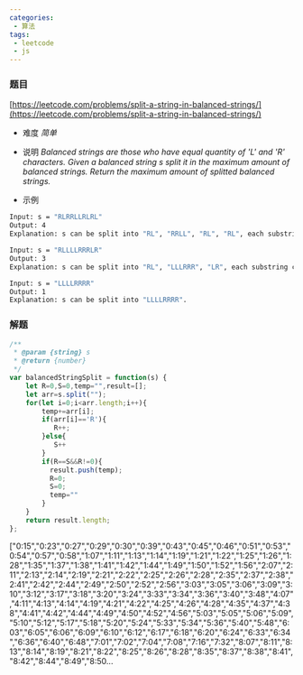 ```yaml
---
categories:
 - 算法
tags:
 - leetcode
 - js
---
```


### 题目 
 [https://leetcode.com/problems/split-a-string-in-balanced-strings/](https://leetcode.com/problems/split-a-string-in-balanced-strings/)

 - 难度
 *简单*
 - 说明
*Balanced strings are those who have equal quantity of 'L' and 'R' characters.*
*Given a balanced string s split it in the maximum amount of balanced strings.*
*Return the maximum amount of splitted balanced strings.*

 - 示例

``` bash
Input: s = "RLRRLLRLRL"
Output: 4
Explanation: s can be split into "RL", "RRLL", "RL", "RL", each substring contains same number of 'L' and 'R'.
 ```

``` bash
Input: s = "RLLLLRRRLR"
Output: 3
Explanation: s can be split into "RL", "LLLRRR", "LR", each substring contains same number of 'L' and 'R'.
 ```
```bash
Input: s = "LLLLRRRR"
Output: 1
Explanation: s can be split into "LLLLRRRR".
```
### 解题

``` js
/**
 * @param {string} s
 * @return {number}
 */
var balancedStringSplit = function(s) {
    let R=0,S=0,temp="",result=[];
    let arr=s.split("");
    for(let i=0;i<arr.length;i++){
        temp+=arr[i];
        if(arr[i]=='R'){
           R++;
        }else{
           S++
        }
        if(R==S&&R!=0){
          result.push(temp);
          R=0;
          S=0;
          temp=""  
        }
    }
    return result.length;
};
```
["0:15","0:23","0:27","0:29","0:30","0:39","0:43","0:45","0:46","0:51","0:53","0:54","0:57","0:58","1:07","1:11","1:13","1:14","1:19","1:21","1:22","1:25","1:26","1:28","1:35","1:37","1:38","1:41","1:42","1:44","1:49","1:50","1:52","1:56","2:07","2:11","2:13","2:14","2:19","2:21","2:22","2:25","2:26","2:28","2:35","2:37","2:38","2:41","2:42","2:44","2:49","2:50","2:52","2:56","3:03","3:05","3:06","3:09","3:10","3:12","3:17","3:18","3:20","3:24","3:33","3:34","3:36","3:40","3:48","4:07","4:11","4:13","4:14","4:19","4:21","4:22","4:25","4:26","4:28","4:35","4:37","4:38","4:41","4:42","4:44","4:49","4:50","4:52","4:56","5:03","5:05","5:06","5:09","5:10","5:12","5:17","5:18","5:20","5:24","5:33","5:34","5:36","5:40","5:48","6:03","6:05","6:06","6:09","6:10","6:12","6:17","6:18","6:20","6:24","6:33","6:34","6:36","6:40","6:48","7:01","7:02","7:04","7:08","7:16","7:32","8:07","8:11","8:13","8:14","8:19","8:21","8:22","8:25","8:26","8:28","8:35","8:37","8:38","8:41","8:42","8:44","8:49","8:50...